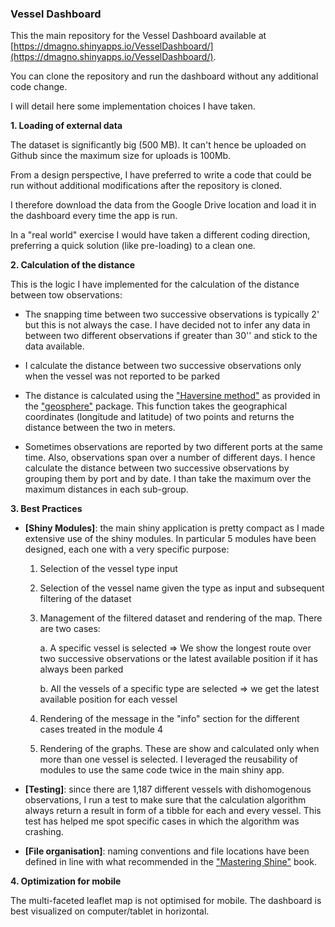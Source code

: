 ### Vessel Dashboard

This the main repository for the Vessel Dashboard available at 
[https://dmagno.shinyapps.io/VesselDashboard/](https://dmagno.shinyapps.io/VesselDashboard/).

You can clone the repository and run the dashboard without any additional code change.

I will detail here some implementation choices I have taken.

**1. Loading of external data**

The dataset is significantly big (500 MB). It can't hence be uploaded on Github
since the maximum size for uploads is 100Mb. 

From a design perspective, I have preferred to write a code that could be run 
without additional modifications after the repository is cloned. 

I therefore download the data from the Google Drive location and load it in the 
dashboard every time the app is run.

In a "real world" exercise I would have taken a different coding direction, 
preferring a quick solution (like pre-loading) to a clean one. 

**2. Calculation of the distance**

This is the logic I have implemented for the calculation of the distance between
tow observations:

  * The snapping time between two successive observations is typically 2' but this
  is not always the case. I have decided not to infer any data in between two
  different observations if greater than 30'' and stick to the data available.
  
  * I calculate the distance between two successive observations only when the 
  vessel was not reported to be parked
  
  * The distance is calculated using the ["Haversine method"](https://en.wikipedia.org/wiki/Great-circle_distance)
  as provided in the ["geosphere"](https://cran.r-project.org/web/packages/geosphere/)
  package. This function takes the geographical coordinates (longitude and latitude)
  of two points and returns the distance between the two in meters. 
  
  * Sometimes observations are reported by two different ports at the same time.
  Also, observations span over a number of different days. I hence calculate the
  distance between two successive observations by grouping them by port and by date.
  I than take the maximum over the maximum distances in each sub-group.
  
**3. Best Practices**

  * **[Shiny Modules]**: the main shiny application is pretty compact as I made 
  extensive use of the shiny modules. In particular 5 modules have been designed, each one with a very specific purpose:
    
    1. Selection of the vessel type input
    
    2. Selection of the vessel name given the type as input and subsequent filtering of the dataset
    
    3. Management of the filtered dataset and rendering of the map. There are two cases:
      
        a. A specific vessel is selected => We show the longest route over two successive observations
        or the latest available position if it has always been parked
      
        b. All the vessels of a specific type are selected => we get the latest available position
        for each vessel
      
    4. Rendering of the message in the "info" section for the different cases treated in the module 4
    
    5. Rendering of the graphs. These are show and calculated only when more than one vessel is selected. 
    I leveraged the reusability of modules to use the same code twice in the main shiny app.
    
  * **[Testing]**: since there are 1,187 different vessels with dishomogenous observations, I run a test to
  make sure that the calculation algorithm always return a result in form of a tibble for each and every vessel.
  This test has helped me spot specific cases in which the algorithm was crashing.
  
  * **[File organisation]**: naming conventions and file locations have been defined in line with what recommended 
  in the ["Mastering Shine"](https://mastering-shiny.org/index.html) book.
  
**4. Optimization for mobile**

The multi-faceted leaflet map is not optimised for mobile. The dashboard is best visualized on computer/tablet in horizontal.

